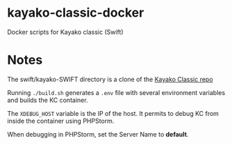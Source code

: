 # kayako-classic-docker
Docker scripts for Kayako classic (Swift)

# Notes
The swift/kayako-SWIFT directory is a clone of the [Kayako Classic repo](https://github.com/trilogy-group/kayako-SWIFT)

Running `./build.sh` generates a `.env` file with several environment variables and builds the KC container.

The `XDEBUG_HOST` variable is the IP of the host. It permits to debug KC from inside the container using PHPStorm.

When debugging in PHPStorm, set the Server Name to **default**.

